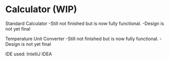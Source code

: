 # Calculator (WIP)

Standard Calculator
-Still not finished but is now fully functional.
-Design is not yet final

Temperature Unit Converter
-Still not finished but is now fully functional.
-Design is not yet final


IDE used: IntelliJ IDEA
